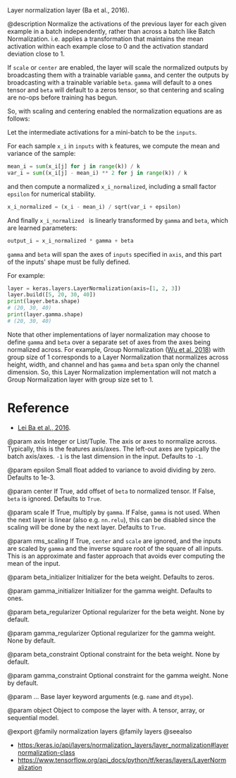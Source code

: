 Layer normalization layer (Ba et al., 2016).

@description
Normalize the activations of the previous layer for each given example in a
batch independently, rather than across a batch like Batch Normalization.
i.e. applies a transformation that maintains the mean activation within each
example close to 0 and the activation standard deviation close to 1.

If `scale` or `center` are enabled, the layer will scale the normalized
outputs by broadcasting them with a trainable variable `gamma`, and center
the outputs by broadcasting with a trainable variable `beta`. `gamma` will
default to a ones tensor and `beta` will default to a zeros tensor, so that
centering and scaling are no-ops before training has begun.

So, with scaling and centering enabled the normalization equations
are as follows:

Let the intermediate activations for a mini-batch to be the `inputs`.

For each sample `x_i` in `inputs` with `k` features, we compute the mean and
variance of the sample:

```python
mean_i = sum(x_i[j] for j in range(k)) / k
var_i = sum((x_i[j] - mean_i) ** 2 for j in range(k)) / k
```

and then compute a normalized `x_i_normalized`, including a small factor
`epsilon` for numerical stability.

```python
x_i_normalized = (x_i - mean_i) / sqrt(var_i + epsilon)
```

And finally `x_i_normalized ` is linearly transformed by `gamma` and `beta`,
which are learned parameters:

```python
output_i = x_i_normalized * gamma + beta
```

`gamma` and `beta` will span the axes of `inputs` specified in `axis`, and
this part of the inputs' shape must be fully defined.

For example:

```python
layer = keras.layers.LayerNormalization(axis=[1, 2, 3])
layer.build([5, 20, 30, 40])
print(layer.beta.shape)
# (20, 30, 40)
print(layer.gamma.shape)
# (20, 30, 40)
```

Note that other implementations of layer normalization may choose to define
`gamma` and `beta` over a separate set of axes from the axes being
normalized across. For example, Group Normalization
([Wu et al. 2018](https://arxiv.org/abs/1803.08494)) with group size of 1
corresponds to a Layer Normalization that normalizes across height, width,
and channel and has `gamma` and `beta` span only the channel dimension.
So, this Layer Normalization implementation will not match a Group
Normalization layer with group size set to 1.

# Reference
- [Lei Ba et al., 2016](https://arxiv.org/abs/1607.06450).

@param axis
Integer or List/Tuple. The axis or axes to normalize across.
Typically, this is the features axis/axes. The left-out axes are
typically the batch axis/axes. `-1` is the last dimension in the
input. Defaults to `-1`.

@param epsilon
Small float added to variance to avoid dividing by zero.
Defaults to 1e-3.

@param center
If True, add offset of `beta` to normalized tensor. If False,
`beta` is ignored. Defaults to `True`.

@param scale
If True, multiply by `gamma`. If False, `gamma` is not used.
When the next layer is linear (also e.g. `nn.relu`), this can be
disabled since the scaling will be done by the next layer.
Defaults to `True`.

@param rms_scaling
If True, `center` and `scale` are ignored, and the
inputs are scaled by `gamma` and the inverse square root
of the square of all inputs. This is an approximate and faster
approach that avoids ever computing the mean of the input.

@param beta_initializer
Initializer for the beta weight. Defaults to zeros.

@param gamma_initializer
Initializer for the gamma weight. Defaults to ones.

@param beta_regularizer
Optional regularizer for the beta weight.
None by default.

@param gamma_regularizer
Optional regularizer for the gamma weight.
None by default.

@param beta_constraint
Optional constraint for the beta weight.
None by default.

@param gamma_constraint
Optional constraint for the gamma weight.
None by default.

@param ...
Base layer keyword arguments (e.g. `name` and `dtype`).

@param object
Object to compose the layer with. A tensor, array, or sequential model.

@export
@family normalization layers
@family layers
@seealso
+ <https:/keras.io/api/layers/normalization_layers/layer_normalization#layernormalization-class>
+ <https://www.tensorflow.org/api_docs/python/tf/keras/layers/LayerNormalization>
